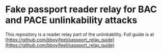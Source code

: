 # Fake passport reader relay for BAC and PACE unlinkability attacks

This repository is a reader relay part of the unlinkability. Full guide is at [https://github.com/bboyifeel/passport_relay_guide](https://github.com/bboyifeel/passport_relay_guide)
